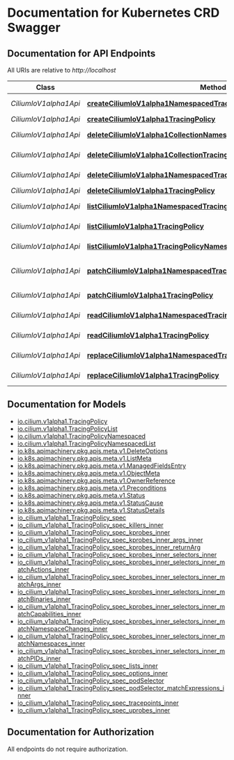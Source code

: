 # Documentation for Kubernetes CRD Swagger

<a name="documentation-for-api-endpoints"></a>
## Documentation for API Endpoints

All URIs are relative to *http://localhost*

| Class | Method | HTTP request | Description |
|------------ | ------------- | ------------- | -------------|
| *CiliumIoV1alpha1Api* | [**createCiliumIoV1alpha1NamespacedTracingPolicyNamespaced**](Apis/CiliumIoV1alpha1Api.md#createciliumiov1alpha1namespacedtracingpolicynamespaced) | **POST** /apis/cilium.io/v1alpha1/namespaces/{namespace}/tracingpoliciesnamespaced | create a TracingPolicyNamespaced |
*CiliumIoV1alpha1Api* | [**createCiliumIoV1alpha1TracingPolicy**](Apis/CiliumIoV1alpha1Api.md#createciliumiov1alpha1tracingpolicy) | **POST** /apis/cilium.io/v1alpha1/tracingpolicies | create a TracingPolicy |
*CiliumIoV1alpha1Api* | [**deleteCiliumIoV1alpha1CollectionNamespacedTracingPolicyNamespaced**](Apis/CiliumIoV1alpha1Api.md#deleteciliumiov1alpha1collectionnamespacedtracingpolicynamespaced) | **DELETE** /apis/cilium.io/v1alpha1/namespaces/{namespace}/tracingpoliciesnamespaced | delete collection of TracingPolicyNamespaced |
*CiliumIoV1alpha1Api* | [**deleteCiliumIoV1alpha1CollectionTracingPolicy**](Apis/CiliumIoV1alpha1Api.md#deleteciliumiov1alpha1collectiontracingpolicy) | **DELETE** /apis/cilium.io/v1alpha1/tracingpolicies | delete collection of TracingPolicy |
*CiliumIoV1alpha1Api* | [**deleteCiliumIoV1alpha1NamespacedTracingPolicyNamespaced**](Apis/CiliumIoV1alpha1Api.md#deleteciliumiov1alpha1namespacedtracingpolicynamespaced) | **DELETE** /apis/cilium.io/v1alpha1/namespaces/{namespace}/tracingpoliciesnamespaced/{name} | delete a TracingPolicyNamespaced |
*CiliumIoV1alpha1Api* | [**deleteCiliumIoV1alpha1TracingPolicy**](Apis/CiliumIoV1alpha1Api.md#deleteciliumiov1alpha1tracingpolicy) | **DELETE** /apis/cilium.io/v1alpha1/tracingpolicies/{name} | delete a TracingPolicy |
*CiliumIoV1alpha1Api* | [**listCiliumIoV1alpha1NamespacedTracingPolicyNamespaced**](Apis/CiliumIoV1alpha1Api.md#listciliumiov1alpha1namespacedtracingpolicynamespaced) | **GET** /apis/cilium.io/v1alpha1/namespaces/{namespace}/tracingpoliciesnamespaced | list objects of kind TracingPolicyNamespaced |
*CiliumIoV1alpha1Api* | [**listCiliumIoV1alpha1TracingPolicy**](Apis/CiliumIoV1alpha1Api.md#listciliumiov1alpha1tracingpolicy) | **GET** /apis/cilium.io/v1alpha1/tracingpolicies | list objects of kind TracingPolicy |
*CiliumIoV1alpha1Api* | [**listCiliumIoV1alpha1TracingPolicyNamespacedForAllNamespaces**](Apis/CiliumIoV1alpha1Api.md#listciliumiov1alpha1tracingpolicynamespacedforallnamespaces) | **GET** /apis/cilium.io/v1alpha1/tracingpoliciesnamespaced | list objects of kind TracingPolicyNamespaced |
*CiliumIoV1alpha1Api* | [**patchCiliumIoV1alpha1NamespacedTracingPolicyNamespaced**](Apis/CiliumIoV1alpha1Api.md#patchciliumiov1alpha1namespacedtracingpolicynamespaced) | **PATCH** /apis/cilium.io/v1alpha1/namespaces/{namespace}/tracingpoliciesnamespaced/{name} | partially update the specified TracingPolicyNamespaced |
*CiliumIoV1alpha1Api* | [**patchCiliumIoV1alpha1TracingPolicy**](Apis/CiliumIoV1alpha1Api.md#patchciliumiov1alpha1tracingpolicy) | **PATCH** /apis/cilium.io/v1alpha1/tracingpolicies/{name} | partially update the specified TracingPolicy |
*CiliumIoV1alpha1Api* | [**readCiliumIoV1alpha1NamespacedTracingPolicyNamespaced**](Apis/CiliumIoV1alpha1Api.md#readciliumiov1alpha1namespacedtracingpolicynamespaced) | **GET** /apis/cilium.io/v1alpha1/namespaces/{namespace}/tracingpoliciesnamespaced/{name} | read the specified TracingPolicyNamespaced |
*CiliumIoV1alpha1Api* | [**readCiliumIoV1alpha1TracingPolicy**](Apis/CiliumIoV1alpha1Api.md#readciliumiov1alpha1tracingpolicy) | **GET** /apis/cilium.io/v1alpha1/tracingpolicies/{name} | read the specified TracingPolicy |
*CiliumIoV1alpha1Api* | [**replaceCiliumIoV1alpha1NamespacedTracingPolicyNamespaced**](Apis/CiliumIoV1alpha1Api.md#replaceciliumiov1alpha1namespacedtracingpolicynamespaced) | **PUT** /apis/cilium.io/v1alpha1/namespaces/{namespace}/tracingpoliciesnamespaced/{name} | replace the specified TracingPolicyNamespaced |
*CiliumIoV1alpha1Api* | [**replaceCiliumIoV1alpha1TracingPolicy**](Apis/CiliumIoV1alpha1Api.md#replaceciliumiov1alpha1tracingpolicy) | **PUT** /apis/cilium.io/v1alpha1/tracingpolicies/{name} | replace the specified TracingPolicy |


<a name="documentation-for-models"></a>
## Documentation for Models

 - [io.cilium.v1alpha1.TracingPolicy](./Models/io.cilium.v1alpha1.TracingPolicy.md)
 - [io.cilium.v1alpha1.TracingPolicyList](./Models/io.cilium.v1alpha1.TracingPolicyList.md)
 - [io.cilium.v1alpha1.TracingPolicyNamespaced](./Models/io.cilium.v1alpha1.TracingPolicyNamespaced.md)
 - [io.cilium.v1alpha1.TracingPolicyNamespacedList](./Models/io.cilium.v1alpha1.TracingPolicyNamespacedList.md)
 - [io.k8s.apimachinery.pkg.apis.meta.v1.DeleteOptions](./Models/io.k8s.apimachinery.pkg.apis.meta.v1.DeleteOptions.md)
 - [io.k8s.apimachinery.pkg.apis.meta.v1.ListMeta](./Models/io.k8s.apimachinery.pkg.apis.meta.v1.ListMeta.md)
 - [io.k8s.apimachinery.pkg.apis.meta.v1.ManagedFieldsEntry](./Models/io.k8s.apimachinery.pkg.apis.meta.v1.ManagedFieldsEntry.md)
 - [io.k8s.apimachinery.pkg.apis.meta.v1.ObjectMeta](./Models/io.k8s.apimachinery.pkg.apis.meta.v1.ObjectMeta.md)
 - [io.k8s.apimachinery.pkg.apis.meta.v1.OwnerReference](./Models/io.k8s.apimachinery.pkg.apis.meta.v1.OwnerReference.md)
 - [io.k8s.apimachinery.pkg.apis.meta.v1.Preconditions](./Models/io.k8s.apimachinery.pkg.apis.meta.v1.Preconditions.md)
 - [io.k8s.apimachinery.pkg.apis.meta.v1.Status](./Models/io.k8s.apimachinery.pkg.apis.meta.v1.Status.md)
 - [io.k8s.apimachinery.pkg.apis.meta.v1.StatusCause](./Models/io.k8s.apimachinery.pkg.apis.meta.v1.StatusCause.md)
 - [io.k8s.apimachinery.pkg.apis.meta.v1.StatusDetails](./Models/io.k8s.apimachinery.pkg.apis.meta.v1.StatusDetails.md)
 - [io_cilium_v1alpha1_TracingPolicy_spec](./Models/io_cilium_v1alpha1_TracingPolicy_spec.md)
 - [io_cilium_v1alpha1_TracingPolicy_spec_killers_inner](./Models/io_cilium_v1alpha1_TracingPolicy_spec_killers_inner.md)
 - [io_cilium_v1alpha1_TracingPolicy_spec_kprobes_inner](./Models/io_cilium_v1alpha1_TracingPolicy_spec_kprobes_inner.md)
 - [io_cilium_v1alpha1_TracingPolicy_spec_kprobes_inner_args_inner](./Models/io_cilium_v1alpha1_TracingPolicy_spec_kprobes_inner_args_inner.md)
 - [io_cilium_v1alpha1_TracingPolicy_spec_kprobes_inner_returnArg](./Models/io_cilium_v1alpha1_TracingPolicy_spec_kprobes_inner_returnArg.md)
 - [io_cilium_v1alpha1_TracingPolicy_spec_kprobes_inner_selectors_inner](./Models/io_cilium_v1alpha1_TracingPolicy_spec_kprobes_inner_selectors_inner.md)
 - [io_cilium_v1alpha1_TracingPolicy_spec_kprobes_inner_selectors_inner_matchActions_inner](./Models/io_cilium_v1alpha1_TracingPolicy_spec_kprobes_inner_selectors_inner_matchActions_inner.md)
 - [io_cilium_v1alpha1_TracingPolicy_spec_kprobes_inner_selectors_inner_matchArgs_inner](./Models/io_cilium_v1alpha1_TracingPolicy_spec_kprobes_inner_selectors_inner_matchArgs_inner.md)
 - [io_cilium_v1alpha1_TracingPolicy_spec_kprobes_inner_selectors_inner_matchBinaries_inner](./Models/io_cilium_v1alpha1_TracingPolicy_spec_kprobes_inner_selectors_inner_matchBinaries_inner.md)
 - [io_cilium_v1alpha1_TracingPolicy_spec_kprobes_inner_selectors_inner_matchCapabilities_inner](./Models/io_cilium_v1alpha1_TracingPolicy_spec_kprobes_inner_selectors_inner_matchCapabilities_inner.md)
 - [io_cilium_v1alpha1_TracingPolicy_spec_kprobes_inner_selectors_inner_matchNamespaceChanges_inner](./Models/io_cilium_v1alpha1_TracingPolicy_spec_kprobes_inner_selectors_inner_matchNamespaceChanges_inner.md)
 - [io_cilium_v1alpha1_TracingPolicy_spec_kprobes_inner_selectors_inner_matchNamespaces_inner](./Models/io_cilium_v1alpha1_TracingPolicy_spec_kprobes_inner_selectors_inner_matchNamespaces_inner.md)
 - [io_cilium_v1alpha1_TracingPolicy_spec_kprobes_inner_selectors_inner_matchPIDs_inner](./Models/io_cilium_v1alpha1_TracingPolicy_spec_kprobes_inner_selectors_inner_matchPIDs_inner.md)
 - [io_cilium_v1alpha1_TracingPolicy_spec_lists_inner](./Models/io_cilium_v1alpha1_TracingPolicy_spec_lists_inner.md)
 - [io_cilium_v1alpha1_TracingPolicy_spec_options_inner](./Models/io_cilium_v1alpha1_TracingPolicy_spec_options_inner.md)
 - [io_cilium_v1alpha1_TracingPolicy_spec_podSelector](./Models/io_cilium_v1alpha1_TracingPolicy_spec_podSelector.md)
 - [io_cilium_v1alpha1_TracingPolicy_spec_podSelector_matchExpressions_inner](./Models/io_cilium_v1alpha1_TracingPolicy_spec_podSelector_matchExpressions_inner.md)
 - [io_cilium_v1alpha1_TracingPolicy_spec_tracepoints_inner](./Models/io_cilium_v1alpha1_TracingPolicy_spec_tracepoints_inner.md)
 - [io_cilium_v1alpha1_TracingPolicy_spec_uprobes_inner](./Models/io_cilium_v1alpha1_TracingPolicy_spec_uprobes_inner.md)


<a name="documentation-for-authorization"></a>
## Documentation for Authorization

All endpoints do not require authorization.

